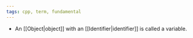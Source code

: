 ```yaml
---
tags: cpp, term, fundamental
---
```

- An [[Object|object]] with an [[Identifier|identifier]] is called a variable.
